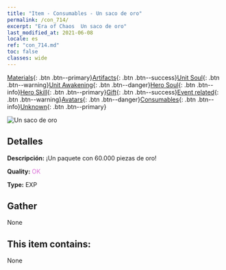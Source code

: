 ```yaml
---
title: "Item - Consumables - Un saco de oro"
permalink: /con_714/
excerpt: "Era of Chaos  Un saco de oro"
last_modified_at: 2021-06-08
locale: es
ref: "con_714.md"
toc: false
classes: wide
---
```

 [Materials](/ItemsES/){: .btn .btn--primary}[Artifacts](/ItemsES/Artifacts/){: .btn .btn--success}[Unit Soul](/ItemsES/UnitSoul/){: .btn .btn--warning}[Unit Awakening](/ItemsES/UnitAwakening/){: .btn .btn--danger}[Hero Soul](/ItemsES/HeroSoul/){: .btn .btn--info}[Hero Skill](/ItemsES/HeroSkill/){: .btn .btn--primary}[Gift](/ItemsES/Gift/){: .btn .btn--success}[Event related](/ItemsES/Events/){: .btn .btn--warning}[Avatars](/ItemsES/Avatars/){: .btn .btn--danger}[Consumables](/ItemsES/Consumables/){: .btn .btn--info}[Unknown](/ItemsES/Unknown/){: .btn .btn--primary}

 ![Un saco de oro](/images/t/i_512.png)

## Detalles
 **Descripción:** ¡Un paquete con 60.000 piezas de oro!

 **Quality:** <span style="color: #DA70D6">OK</span>

 **Type:** EXP

## Gather

  None

## This item contains:

  None

